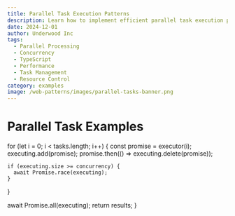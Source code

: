 ```yaml
---
title: Parallel Task Execution Patterns
description: Learn how to implement efficient parallel task execution patterns in TypeScript. Master concurrency control and resource management.
date: 2024-12-01
author: Underwood Inc
tags:
  - Parallel Processing
  - Concurrency
  - TypeScript
  - Performance
  - Task Management
  - Resource Control
category: examples
image: /web-patterns/images/parallel-tasks-banner.png
---
```


# Parallel Task Examples

for (let i = 0; i < tasks.length; i++) {
const promise = executor(i);
executing.add(promise);
promise.then(() => executing.delete(promise));

    if (executing.size >= concurrency) {
      await Promise.race(executing);
    }

}

await Promise.all(executing);
return results;
}

```

```
